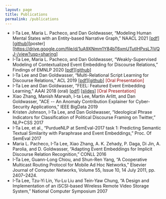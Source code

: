 ```yaml
---
layout: page
title: Publications
permalink: /publications
---
```


- I-Ta Lee, Maria L. Pacheco, and Dan Goldwasser, “Modeling Human Mental States with an Entity-based Narrative Graph,” NAACL 2021 [[pdf](https://arxiv.org/abs/2104.07079)][[github](https://github.com/doug919/entity_based_narrative_graph)][poster][https://drive.google.com/file/d/1uA9XNmm1Y84bT6xmUTutlHPxsL7iVQJ-/view?usp=sharing]
- I-Ta Lee, Maria L. Pacheco, and Dan Goldwasser, “Weakly-Supervised Modeling of Contextualized Event Embedding for Discourse Relations,” Findings of EMNLP 2020 [[pdf](/download/emnlp_20.pdf)][[github](https://github.com/doug919/narrative_graph_emnlp2020)]
- I-Ta Lee and Dan Goldwasser, “Multi-Relational Script Learning for Discourse Relations,” ACL 2019 [[pdf](https://www.aclweb.org/anthology/P19-1413)][[github](https://github.com/doug919/multi_relational_script_learning)] <span style="color:darkred">[Oral Presentation]</span>
- I-Ta Lee and Dan Goldwasser, "FEEL: Featured Event Embedding Learning," AAAI 2018 (oral) [[pdf](/download/aaai-18-camera.pdf)] [[slides](/download/aaai18_feel_final.pdf)] <span style="color:darkred">[Oral Presentation]</span>
- Xiao Zhang, Manish Marwah, I-ta Lee, Martin Arlitt, and Dan Goldwasser, "ACE -- An Anomaly Contribution Explainer for Cyber-Security Applications," IEEE BigData 2019
- Kristen Johnson, I-Ta Lee, and Dan Goldwasser, “Ideological Phrase Indicators for Classification of Political Discourse Framing on Twitter,” NLP+CSS 2017
- I-Ta Lee, et al., “PurdueNLP at SemEval-2017 task 1: Predicting Semantic Textual Similarity with Paraphrase and Event Embeddings,” Proc. Of SemEval 2017
- Maria L. Pacheco, I-Ta Lee, Xiao Zhang, A. K. Zehady, P. Daga, Di Jin, A. Parolia, and D. Goldwasser, “Adapting Event Embeddings for Implicit Discourse Relation Recognition,” CONLL 2016
- I-Ta Lee, Guann-Long Chiou, and Shun-Ren Yang, “A Cooperative Multicast Routing Protocol for Mobile Ad Hoc Networks,” Elsevier Journal of Computer Networks, Volume 55, Issue 10, 14 July 2011, pp. 2407–2424.
- I-Ta Lee, Tzu-Yi Lin, Yu-Lu Liu and Tein-Yaw Chung, “A Design and Implementation of an iSCSI-based Wireless Remote Video Storage System,” National Computer Symposium 2007
